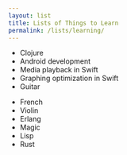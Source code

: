 ```yaml
---
layout: list
title: Lists of Things to Learn
permalink: /lists/learning/
---
```


<style>
.lists ul:nth-child(2)::before {
    content: 'Learning';
}
.lists ul:last-child::before {
    content: 'Hope to Learn';
}
</style>

- Clojure
- Android development
- Media playback in Swift
- Graphing optimization in Swift
- Guitar

<!--two items:-->

- French
- Violin
- Erlang
- Magic
- Lisp
- Rust
